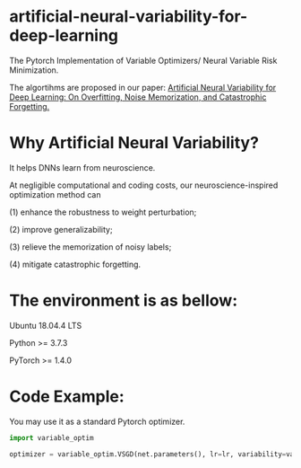 # artificial-neural-variability-for-deep-learning

The Pytorch Implementation of Variable Optimizers/ Neural Variable Risk Minimization. 

The algortihms are proposed in our paper: 
[Artificial Neural Variability for Deep Learning: On Overfitting, Noise Memorization, and Catastrophic Forgetting.](https://arxiv.org/abs/2011.06220)


# Why Artificial Neural Variability?

It helps DNNs learn from neuroscience.

At negligible computational and coding costs, our neuroscience-inspired optimization method can 

(1) enhance the robustness to weight perturbation;

(2) improve generalizability;

(3) relieve the memorization of noisy labels;

(4) mitigate catastrophic forgetting.


# The environment is as bellow:

Ubuntu 18.04.4 LTS

Python >= 3.7.3 

PyTorch >= 1.4.0



# Code Example: 

You may use it as a standard Pytorch optimizer.

```python
import variable_optim

optimizer = variable_optim.VSGD(net.parameters(), lr=lr, variability=variability, num_iters=num_iters)
```


